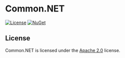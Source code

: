 # Common.NET

[![License](https://img.shields.io/github/license/LXGaming/Common.NET?label=License&cacheSeconds=86400)](https://github.com/LXGaming/Common.NET/blob/main/LICENSE)
[![NuGet](https://img.shields.io/nuget/vpre/LXGaming.Common?label=NuGet)](https://www.nuget.org/packages/LXGaming.Common)

## License
Common.NET is licensed under the [Apache 2.0](https://github.com/LXGaming/Common.NET/blob/main/LICENSE) license.
